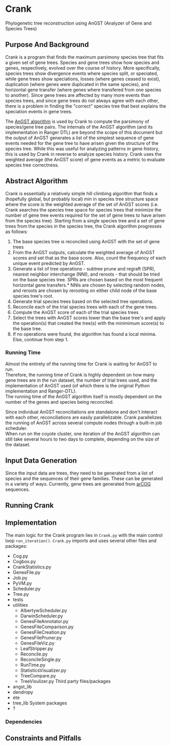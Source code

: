 # Crank #

Phylogenetic tree reconstruction using AnGST (Analyzer of Gene and Species Trees)

## Purpose And Background ##
Crank is a program that finds the maximum parsimony species tree that fits a given 
set of gene trees.  Species and gene trees show how species and genes, 
respectively, evolved over the course of history.  More specifically, species 
trees show divergence events where species split, or speciated, while gene trees 
show speciations, losses (where genes ceased to exist), duplication (where genes
were duplicated in the same species), and horizontal gene transfer (where genes 
where transfered from one species to another).  Since gene trees are affected by 
many more events than species trees, and since gene trees do not always agree 
with each other, there is a problem in finding the "correct" species tree that 
best explains the speciation events in gene trees.  

The [AnGST algorithm](http://www.nature.com/nature/journal/v469/n7328/full/nature09649.html) 
is used by Crank to compute the parsimony of species/gene tree pairs.  The 
internals of the AnGST algorithm (and its implementation in Ranger DTL) are beyond 
the scope of this document but the output of AnGST generates a list of the 
simplest sequence of gene events needed for the gene tree to have arisen given 
the structure of the species tree.  While this was useful for analyzing 
patterns in gene history, this is used by Crank in reverse to analyze species 
history.  Crank uses the weighted average (the AnGST score) of gene events as a 
metric to evaluate species tree correctness.  

## Abstract Algorithm ##
Crank is essentially a relatively simple hill climbing algorithm that finds a 
(hopefully global, but probably local) min in species tree structure space where 
the score is the weighted average of the set of AnGST scores (i.e. Crank 
searches the species tree space for species trees that minimize the number of 
gene tree events required for the set of gene trees to have arisen from the 
species tree).  Starting from a single species tree and a set of gene trees from 
the species in the species tree, the Crank algorithm progresses as follows:

1.  The base species tree is reconciled using AnGST with the set of gene trees
2.  From the AnGST outputs, calculate the weighted average of AnGST scores 
and set that as the base score.  Also, count the frequency of each unique event 
predicted by AnGST.  
3.  Generate a list of tree operations - subtree prune and regraft (SPR), 
nearest neighbor interchange (NNI), and reroots - that should be tried on the 
base species tree.  SPRs are chosen based on the most frequent horizontal gene 
transfers.\*  NNIs are chosen by selecting random nodes, and reroots are chosen 
by rerooting on either child node of the base species tree's root.  
4.  Generate trial species trees based on the selected tree operations.  
5.  Reconcile each of the trial species trees with each of the gene trees.  
6.  Compute the AnGST score of each of the trial species trees
7.  Select the trees with AnGST scores lower than the base tree's and apply the 
operation(s) that created the tree(s) with the minimimum score(s) to the base tree.   
8.  If no operations were found, the algorithm has found a local minima.  Else, 
continue from step 1.  

### Running Time ###
Almost the entirety of the running time for Crank is waiting for AnGST to run.  
Therefore, the running time of Crank is highly dependent on how many gene trees 
are in the run dataset, the number of trial trees used, and the implementation of 
AnGST used (of which there is the original Python implementation and Ranger-DTL).  
The running time of the AnGST algorithm itself is mostly dependent on the number 
of the genes and species being reconciled.  

Since individual AnGST reconciliations are standalone and don't interact with 
each other, reconciliations are easily parallelizable.  Crank parallelizes the 
running of AnGST across several compute nodes through a built-in job scheduler.  
When run on the coyote cluster, one iteration of the AnGST algorithm can still 
take several hours to two days to complete, depending on the size of the dataset.  

## Input Data Generation ##
Since the input data are trees, they need to be generated from a list of species 
and the sequences of their gene families.  These can be generated in a variety 
of ways.  Currently, gene trees are generated from [arCOG](http://archaea.ucsc.edu/arcogs/) 
sequences.  

## Running Crank ##


## Implementation ##
The main logic for the Crank program lies in `Crank.py` with the main control loop 
`run_iteration()`.  `Crank.py` imports and uses several other files and packages:
- Cog.py
- Cogbox.py
- CrankStatistics.py
- GenesFile.py
- Job.py
- PyVM.py
- Scheduler.py
- Tree.py
- tests
- utilities
  - AlbertywScheduler.py
  - DarwinScheduler.py
  - GenesFileAnnotator.py
  - GenesFileComparison.py
  - GenesFileCreation.py
  - GenesFilePruner.py
  - GenesFileViz.py
  - LeafStripper.py
  - Reconcile.py
  - ReconcileSingle.py
  - RunTime.py
  - StatisticsVisualizer.py
  - TreeCompare.py
  - TreeVisulizer.py
Third party files/packages
- angst\_lib
- dendropy
- ete
- tree\_lib
System packages
- ?
### Dependencies ###

## Constraints and Pitfalls ##

